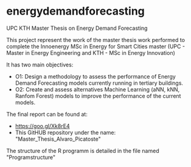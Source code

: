 # energydemandforecasting
UPC KTH Master Thesis on Energy Demand Forecasting 

This project represent the work of the master thesis work performed to complete the Innoenergy MSc in Energy for Smart Cities master (UPC - Master in Energy Engineering and KTH - MSc in Energy Innovation)

It has two main objectives:

- O1: Design a methodology to assess the performance of Energy Demand Forecasting models currently running in tertiary buildings.
- O2: Create and assess alternatives Machine Learning (aNN, kNN, Ranfom Forest) models to improve the performance of the current models.

The final report can be found at:

- https://goo.gl/Xk8rE4
- This GitHUB repository under the name: "Master_Thesis_Alvaro_Picatoste"

The structure of the R programm is detailed in the file named "Programstructure"
